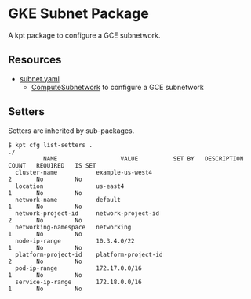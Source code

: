 # GKE Subnet Package

A kpt package to configure a GCE subnetwork.

## Resources

- [subnet.yaml](/catalog/gke/subnet/subnet.yaml)
  - [ComputeSubnetwork](https://cloud.google.com/config-connector/docs/reference/resource-docs/compute/computesubnetwork) to configure a GCE subnetwork

## Setters

Setters are inherited by sub-packages.

```
$ kpt cfg list-setters .
./
          NAME                  VALUE          SET BY   DESCRIPTION   COUNT   REQUIRED   IS SET
  cluster-name           example-us-west4                             2       No         No
  location               us-east4                                     1       No         No
  network-name           default                                      1       No         No
  network-project-id     network-project-id                           2       No         No
  networking-namespace   networking                                   1       No         No
  node-ip-range          10.3.4.0/22                                  1       No         No
  platform-project-id    platform-project-id                          2       No         No
  pod-ip-range           172.17.0.0/16                                1       No         No
  service-ip-range       172.18.0.0/16                                1       No         No
```
